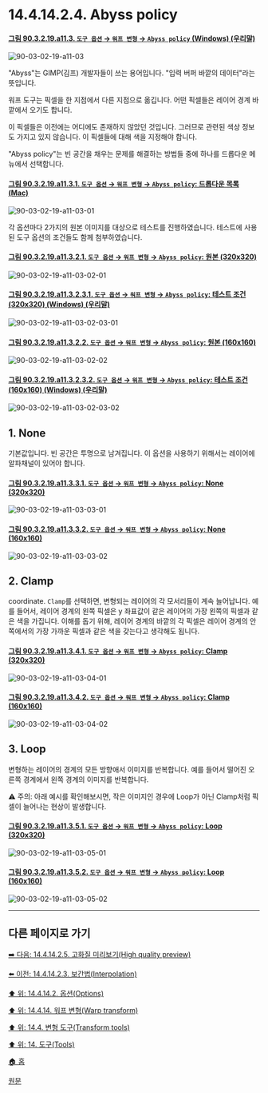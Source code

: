 # 14.4.14.2.4. Abyss policy

<a id="90-03-02-19-a11-03"></a>

#### [그림 90.3.2.19.a11.3. `도구 옵션` → `워프 변형` → `Abyss policy` (Windows) (우리말)](./90-03-02-19-warp_transform.md#90-03-02-19-a11-03)
![90-03-02-19-a11-03](https://github.com/wonder13662/gimp/assets/15767104/21146d60-9d86-4abf-8977-9d2a2ac9d1c3)

"Abyss"는 GIMP(김프) 개발자들이 쓰는 용어입니다. "입력 버퍼 바깥의 데이터"라는 뜻입니다.

워프 도구는 픽셀을 한 지점에서 다른 지점으로 옮깁니다. 어떤 픽셀들은 레이어 경계 바깥에서 오기도 합니다.

이 픽셀들은 이전에는 어디에도 존재하지 않았던 것입니다. 그러므로 관련된 색상 정보도 가지고 있지 않습니다. 이 픽셀들에 대해 색을 지정해야 합니다.

"Abyss policy"는 빈 공간을 채우는 문제를 해결하는 방법들 중에 하나를 드롭다운 메뉴에서 선택합니다.

<a id="90-03-02-19-a11-03-01"></a>

#### [그림 90.3.2.19.a11.3.1. `도구 옵션` → `워프 변형` → `Abyss policy`: 드롭다운 목록 (Mac)](./90-03-02-19-warp_transform.md#90-03-02-19-a11-03-01)
![90-03-02-19-a11-03-01](https://github.com/wonder13662/gimp/assets/15767104/36433490-31d7-4300-a5e9-02e02b50f646)

각 옵션마다 2가지의 원본 이미지를 대상으로 테스트를 진행하였습니다. 테스트에 사용된 도구 옵션의 조건들도 함께 첨부하였습니다.

<a id="90-03-02-19-a11-03-02-01"></a>

#### [그림 90.3.2.19.a11.3.2.1. `도구 옵션` → `워프 변형` → `Abyss policy`: 원본 (320x320)](./90-03-02-19-warp_transform.md#90-03-02-19-a11-03-02-01)
![90-03-02-19-a11-03-02-01](https://github.com/wonder13662/gimp/assets/15767104/995924ce-1558-4d1f-9278-15c54bb3e620)

<a id="90-03-02-19-a11-03-02-03-01"></a>

#### [그림 90.3.2.19.a11.3.2.3.1. `도구 옵션` → `워프 변형` → `Abyss policy`: 테스트 조건 (320x320) (Windows) (우리말)](./90-03-02-19-warp_transform.md#90-03-02-19-a11-03-02-03-01)
![90-03-02-19-a11-03-02-03-01](https://github.com/wonder13662/gimp/assets/15767104/06cbc079-e56c-4525-b734-8e12ee6b7767)

<a id="90-03-02-19-a11-03-02-02"></a>

#### [그림 90.3.2.19.a11.3.2.2. `도구 옵션` → `워프 변형` → `Abyss policy`: 원본 (160x160)](./90-03-02-19-warp_transform.md#90-03-02-19-a11-03-02-02)
![90-03-02-19-a11-03-02-02](https://github.com/wonder13662/gimp/assets/15767104/58673f31-aab2-4b94-9582-8eb0f88a8c33)

<a id="90-03-02-19-a11-03-02-03-02"></a>

#### [그림 90.3.2.19.a11.3.2.3.2. `도구 옵션` → `워프 변형` → `Abyss policy`: 테스트 조건 (160x160) (Windows) (우리말)](./90-03-02-19-warp_transform.md#90-03-02-19-a11-03-02-03-02)
![90-03-02-19-a11-03-02-03-02](https://github.com/wonder13662/gimp/assets/15767104/2d2dbdf3-c9e0-466b-b9a6-e0e096831851)

## 1. None
기본값입니다. 빈 공간은 투명으로 남겨집니다. 이 옵션을 사용하기 위해서는 레이어에 알파채널이 있어야 합니다.

<a id="90-03-02-19-a11-03-03-01"></a>

#### [그림 90.3.2.19.a11.3.3.1. `도구 옵션` → `워프 변형` → `Abyss policy`: None (320x320)](./90-03-02-19-warp_transform.md#90-03-02-19-a11-03-03-01)
![90-03-02-19-a11-03-03-01](https://github.com/wonder13662/gimp/assets/15767104/4d9b3a90-1a56-4081-8d6e-4b3814831235)

<a id="90-03-02-19-a11-03-03-02"></a>

#### [그림 90.3.2.19.a11.3.3.2. `도구 옵션` → `워프 변형` → `Abyss policy`: None (160x160)](./90-03-02-19-warp_transform.md#90-03-02-19-a11-03-03-02)
![90-03-02-19-a11-03-03-02](https://github.com/wonder13662/gimp/assets/15767104/59be88ce-7db1-46e7-be2f-9c27438dc4ba)

## 2. Clamp
coordinate. 
`Clamp`를 선택하면, 변형되는 레이어의 각 모서리들이 계속 늘어납니다. 예를 들어서, 레이어 경계의 왼쪽 픽셀은 y 좌표값이 같은 레이어의 가장 왼쪽의 픽셀과 같은 색을 가집니다. 이해를 돕기 위해, 레이어 경계의 바깥의 각 픽셀은 레이어 경계의 안쪽에서의 가장 가까운 픽셀과 같은 색을 갖는다고 생각해도 됩니다.

<a id="90-03-02-19-a11-03-04-01"></a>

#### [그림 90.3.2.19.a11.3.4.1. `도구 옵션` → `워프 변형` → `Abyss policy`: Clamp (320x320)](./90-03-02-19-warp_transform.md#90-03-02-19-a11-03-04-01)
![90-03-02-19-a11-03-04-01](https://github.com/wonder13662/gimp/assets/15767104/89984a48-2ee7-4e80-b549-f2fec52d31c7)

<a id="90-03-02-19-a11-03-04-02"></a>

#### [그림 90.3.2.19.a11.3.4.2. `도구 옵션` → `워프 변형` → `Abyss policy`: Clamp (160x160)](./90-03-02-19-warp_transform.md#90-03-02-19-a11-03-04-02)
![90-03-02-19-a11-03-04-02](https://github.com/wonder13662/gimp/assets/15767104/a14a8bf6-11ac-4650-bf54-97ef25b3010d)

## 3. Loop
변형하는 레이어의 경계의 모든 방향애서 이미지를 반복합니다. 예를 들어서 떨어진 오른쪽 경계에서 왼쪽 경계의 이미지를 반복합니다.

⚠️ 주의: 아래 예시를 확인해보시면, 작은 이미지인 경우에 Loop가 아닌 Clamp처럼 픽셀이 늘어나는 현상이 발생합니다.

<a id="90-03-02-19-a11-03-05-01"></a>

#### [그림 90.3.2.19.a11.3.5.1. `도구 옵션` → `워프 변형` → `Abyss policy`: Loop (320x320)](./90-03-02-19-warp_transform.md#90-03-02-19-a11-03-05-01)
![90-03-02-19-a11-03-05-01](https://github.com/wonder13662/gimp/assets/15767104/973a37da-fe92-4d4a-8a3c-bcabaeaeb9ff)

<a id="90-03-02-19-a11-03-05-02"></a>

#### [그림 90.3.2.19.a11.3.5.2. `도구 옵션` → `워프 변형` → `Abyss policy`: Loop (160x160)](./90-03-02-19-warp_transform.md#90-03-02-19-a11-03-05-02)
![90-03-02-19-a11-03-05-02](https://github.com/wonder13662/gimp/assets/15767104/3fcf1ce4-1339-41f6-9aea-a82b244d39c3)

***

## 다른 페이지로 가기

[➡️ 다음: 14.4.14.2.5. 고화질 미리보기(High quality preview)](./14-04-14-02-05-high_quality_preview.md)

[⬅️ 이전: 14.4.14.2.3. 보간법(Interpolation)](./14-04-14-02-03-interpolation.md)

[⬆️ 위: 14.4.14.2. 옵션(Options)](./14-04-14-02-00-options.md)

[⬆️ 위: 14.4.14. 워프 변형(Warp transform)](./14-04-14-00-warp-transform.md)

[⬆️ 위: 14.4. 변형 도구(Transform tools)](./14-04-00-transform-tools.md)

[⬆️ 위: 14. 도구(Tools)](./14-00-tools.md)

[🏠 홈](./00-home.md)

[원문](https://docs.gimp.org/2.10/ko/gimp-tool-warp.html#idm16304)
